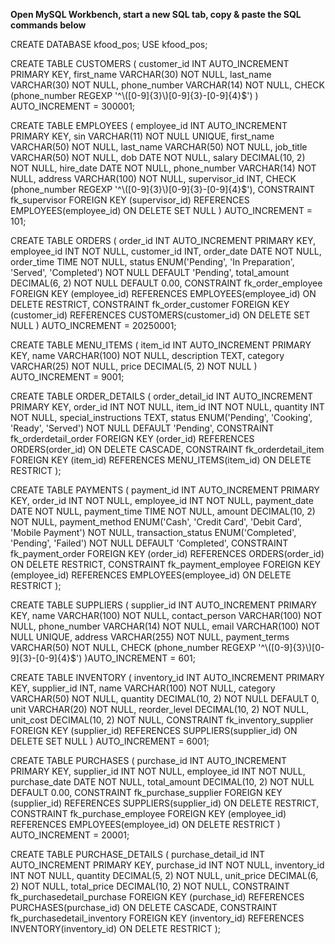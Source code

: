 **Open MySQL Workbench, start a new SQL tab, copy & paste the SQL commands below**


CREATE DATABASE
kfood_pos;
USE kfood_pos;


CREATE TABLE CUSTOMERS (
customer_id INT AUTO_INCREMENT PRIMARY KEY,
first_name VARCHAR(30) NOT NULL,
last_name VARCHAR(30) NOT NULL,
phone_number VARCHAR(14) NOT NULL,
CHECK (phone_number REGEXP '^\\([0-9]{3}\\)[0-9]{3}-[0-9]{4}$')
) AUTO_INCREMENT = 300001;


CREATE TABLE EMPLOYEES (
employee_id INT AUTO_INCREMENT PRIMARY KEY,
sin VARCHAR(11) NOT NULL UNIQUE,
first_name VARCHAR(50) NOT NULL,
last_name VARCHAR(50) NOT NULL,
job_title VARCHAR(50) NOT NULL,
dob DATE NOT NULL,
salary DECIMAL(10, 2) NOT NULL,
hire_date DATE NOT NULL,
phone_number VARCHAR(14) NOT NULL,
address VARCHAR(100) NOT NULL,
supervisor_id INT,
CHECK (phone_number REGEXP '^\\([0-9]{3}\\)[0-9]{3}-[0-9]{4}$'),
CONSTRAINT fk_supervisor FOREIGN KEY (supervisor_id) REFERENCES EMPLOYEES(employee_id) ON DELETE SET NULL
) AUTO_INCREMENT = 101;


CREATE TABLE ORDERS (
order_id INT AUTO_INCREMENT PRIMARY KEY,
employee_id INT NOT NULL,
customer_id INT,
order_date DATE NOT NULL,
order_time TIME NOT NULL,
status ENUM('Pending', 'In Preparation', 'Served', 'Completed') NOT NULL DEFAULT 'Pending',
total_amount DECIMAL(6, 2) NOT NULL DEFAULT 0.00,
CONSTRAINT fk_order_employee FOREIGN KEY (employee_id) REFERENCES EMPLOYEES(employee_id) ON DELETE RESTRICT,
CONSTRAINT fk_order_customer FOREIGN KEY (customer_id) REFERENCES CUSTOMERS(customer_id) ON DELETE SET NULL
) AUTO_INCREMENT = 20250001;


CREATE TABLE MENU_ITEMS (
item_id INT AUTO_INCREMENT PRIMARY KEY,
name VARCHAR(100) NOT NULL,
description TEXT,
category VARCHAR(25) NOT NULL,
price DECIMAL(5, 2) NOT NULL
) AUTO_INCREMENT = 9001;


CREATE TABLE ORDER_DETAILS (
order_detail_id INT AUTO_INCREMENT PRIMARY KEY,
order_id INT NOT NULL,
item_id INT NOT NULL,
quantity INT NOT NULL,
special_instructions TEXT,
status ENUM('Pending', 'Cooking', 'Ready', 'Served') NOT NULL DEFAULT 'Pending',
CONSTRAINT fk_orderdetail_order FOREIGN KEY (order_id) REFERENCES ORDERS(order_id) ON DELETE CASCADE,
CONSTRAINT fk_orderdetail_item FOREIGN KEY (item_id) REFERENCES MENU_ITEMS(item_id) ON DELETE RESTRICT
);


CREATE TABLE PAYMENTS (
payment_id INT AUTO_INCREMENT PRIMARY KEY,
order_id INT NOT NULL,
employee_id INT NOT NULL,
payment_date DATE NOT NULL,
payment_time TIME NOT NULL,
amount DECIMAL(10, 2) NOT NULL,
payment_method ENUM('Cash', 'Credit Card', 'Debit Card', 'Mobile Payment') NOT NULL,
transaction_status ENUM('Completed', 'Pending', 'Failed') NOT NULL DEFAULT 'Completed',
CONSTRAINT fk_payment_order FOREIGN KEY (order_id) REFERENCES ORDERS(order_id) ON DELETE RESTRICT,
CONSTRAINT fk_payment_employee FOREIGN KEY (employee_id) REFERENCES EMPLOYEES(employee_id) ON DELETE RESTRICT
);

CREATE TABLE SUPPLIERS (
supplier_id INT AUTO_INCREMENT PRIMARY KEY,
name VARCHAR(100) NOT NULL,
contact_person VARCHAR(100) NOT NULL,
phone_number VARCHAR(14) NOT NULL,
email VARCHAR(100) NOT NULL UNIQUE,
address VARCHAR(255) NOT NULL,
payment_terms VARCHAR(50) NOT NULL,
CHECK (phone_number REGEXP '^\\([0-9]{3}\\)[0-9]{3}-[0-9]{4}$')
)AUTO_INCREMENT = 601;


CREATE TABLE INVENTORY (
inventory_id INT AUTO_INCREMENT PRIMARY KEY,
supplier_id INT,
name VARCHAR(100) NOT NULL,
category VARCHAR(50) NOT NULL,
quantity DECIMAL(10, 2) NOT NULL DEFAULT 0,
unit VARCHAR(20) NOT NULL,
reorder_level DECIMAL(10, 2) NOT NULL,
unit_cost DECIMAL(10, 2) NOT NULL,
CONSTRAINT fk_inventory_supplier FOREIGN KEY (supplier_id) REFERENCES SUPPLIERS(supplier_id) ON DELETE SET NULL
) AUTO_INCREMENT = 6001;


CREATE TABLE PURCHASES (
purchase_id INT AUTO_INCREMENT PRIMARY KEY,
supplier_id INT NOT NULL,
employee_id INT NOT NULL,
purchase_date DATE NOT NULL,
total_amount DECIMAL(10, 2) NOT NULL DEFAULT 0.00,
CONSTRAINT fk_purchase_supplier FOREIGN KEY (supplier_id) REFERENCES SUPPLIERS(supplier_id) ON DELETE RESTRICT,
CONSTRAINT fk_purchase_employee FOREIGN KEY (employee_id) REFERENCES EMPLOYEES(employee_id) ON DELETE RESTRICT
) AUTO_INCREMENT = 20001;


CREATE TABLE PURCHASE_DETAILS (
purchase_detail_id INT AUTO_INCREMENT PRIMARY KEY,
purchase_id INT NOT NULL,
inventory_id INT NOT NULL,
quantity DECIMAL(5, 2) NOT NULL,
unit_price DECIMAL(6, 2) NOT NULL,
total_price DECIMAL(10, 2) NOT NULL,
CONSTRAINT fk_purchasedetail_purchase FOREIGN KEY (purchase_id) REFERENCES PURCHASES(purchase_id) ON DELETE CASCADE,
CONSTRAINT fk_purchasedetail_inventory FOREIGN KEY (inventory_id) REFERENCES INVENTORY(inventory_id) ON DELETE RESTRICT
);
